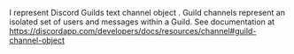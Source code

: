 I represent Discord Guilds text channel object .
Guild channels represent an isolated set of users and messages within a Guild.
See documentation at https://discordapp.com/developers/docs/resources/channel#guild-channel-object
